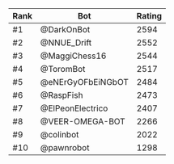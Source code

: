 Rank|Bot|Rating
---|---|---
#1|@DarkOnBot|2594
#2|@NNUE_Drift|2552
#3|@MaggiChess16|2544
#4|@ToromBot|2517
#5|@eNErGyOFbEiNGbOT|2484
#6|@RaspFish|2473
#7|@ElPeonElectrico|2407
#8|@VEER-OMEGA-BOT|2266
#9|@colinbot|2022
#10|@pawnrobot|1298
